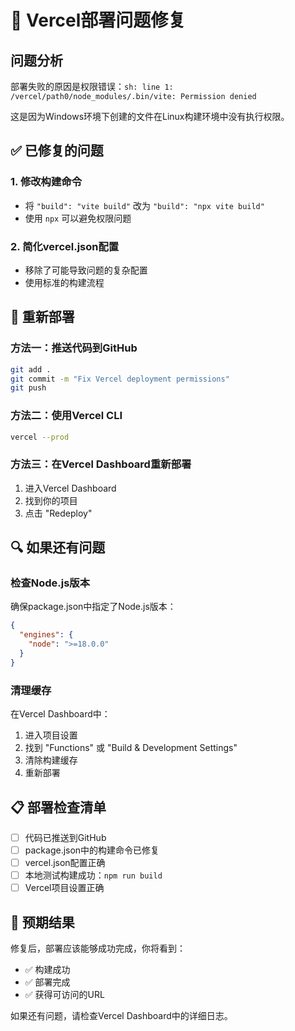 # 🔧 Vercel部署问题修复

## 问题分析
部署失败的原因是权限错误：`sh: line 1: /vercel/path0/node_modules/.bin/vite: Permission denied`

这是因为Windows环境下创建的文件在Linux构建环境中没有执行权限。

## ✅ 已修复的问题

### 1. 修改构建命令
- 将 `"build": "vite build"` 改为 `"build": "npx vite build"`
- 使用 `npx` 可以避免权限问题

### 2. 简化vercel.json配置
- 移除了可能导致问题的复杂配置
- 使用标准的构建流程

## 🚀 重新部署

### 方法一：推送代码到GitHub
```bash
git add .
git commit -m "Fix Vercel deployment permissions"
git push
```

### 方法二：使用Vercel CLI
```bash
vercel --prod
```

### 方法三：在Vercel Dashboard重新部署
1. 进入Vercel Dashboard
2. 找到你的项目
3. 点击 "Redeploy"

## 🔍 如果还有问题

### 检查Node.js版本
确保package.json中指定了Node.js版本：
```json
{
  "engines": {
    "node": ">=18.0.0"
  }
}
```

### 清理缓存
在Vercel Dashboard中：
1. 进入项目设置
2. 找到 "Functions" 或 "Build & Development Settings"
3. 清除构建缓存
4. 重新部署

## 📋 部署检查清单

- [ ] 代码已推送到GitHub
- [ ] package.json中的构建命令已修复
- [ ] vercel.json配置正确
- [ ] 本地测试构建成功：`npm run build`
- [ ] Vercel项目设置正确

## 🎯 预期结果

修复后，部署应该能够成功完成，你将看到：
- ✅ 构建成功
- ✅ 部署完成
- ✅ 获得可访问的URL

如果还有问题，请检查Vercel Dashboard中的详细日志。
